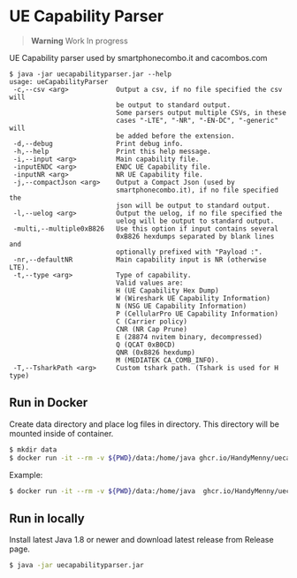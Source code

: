 # UE Capability Parser
> **Warning**
> Work In progress

UE Capability parser used by smartphonecombo.it and cacombos.com

```
$ java -jar uecapabilityparser.jar --help
usage: ueCapabilityParser
 -c,--csv <arg>            Output a csv, if no file specified the csv will
                           be output to standard output.
                           Some parsers output multiple CSVs, in these
                           cases "-LTE", "-NR", "-EN-DC", "-generic" will
                           be added before the extension.
 -d,--debug                Print debug info.
 -h,--help                 Print this help message.
 -i,--input <arg>          Main capability file.
 -inputENDC <arg>          ENDC UE Capability file.
 -inputNR <arg>            NR UE Capability file.
 -j,--compactJson <arg>    Output a Compact Json (used by
                           smartphonecombo.it), if no file specified the
                           json will be output to standard output.
 -l,--uelog <arg>          Output the uelog, if no file specified the
                           uelog will be output to standard output.
 -multi,--multiple0xB826   Use this option if input contains several
                           0xB826 hexdumps separated by blank lines and
                           optionally prefixed with "Payload :".
 -nr,--defaultNR           Main capability input is NR (otherwise LTE).
 -t,--type <arg>           Type of capability.
                           Valid values are:
                           H (UE Capability Hex Dump)
                           W (Wireshark UE Capability Information)
                           N (NSG UE Capability Information)
                           P (CellularPro UE Capability Information)
                           C (Carrier policy)
                           CNR (NR Cap Prune)
                           E (28874 nvitem binary, decompressed)
                           Q (QCAT 0xB0CD)
                           QNR (0xB826 hexdump)
                           M (MEDIATEK CA_COMB_INFO).
 -T,--TsharkPath <arg>     Custom tshark path. (Tshark is used for H type)
```

## Run in Docker

Create data directory and place log files in directory. This directory will be mounted inside of container.

```bash
$ mkdir data
$ docker run -it --rm -v ${PWD}/data:/home/java ghcr.io/HandyMenny/uecapabilityparser
```

Example:

```bash
$ docker run -it --rm -v ${PWD}/data:/home/java  ghcr.io/HandyMenny/uecapabilityparser -t H -i "uecapability.txt" --multi -c uecapability-parsed.txt
```

## Run in locally

Install latest Java 1.8 or newer and download latest release from Release page.

```bash
$ java -jar uecapabilityparser.jar
```